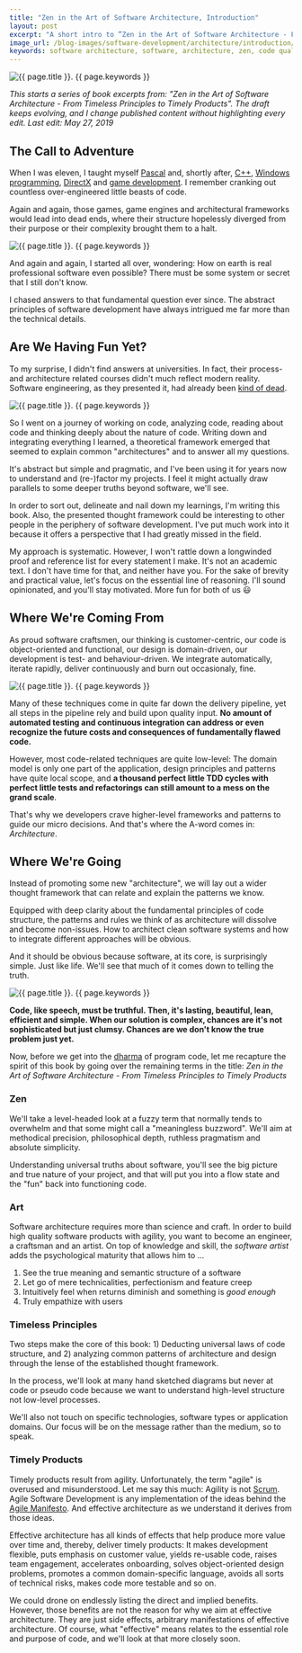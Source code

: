 ```yaml
---
title: "Zen in the Art of Software Architecture, Introduction"
layout: post
excerpt: "A short intro to ”Zen in the Art of Software Architecture - From Timeless Principles to Timely Products”. The why, what and how of this project."
image_url: /blog-images/software-development/architecture/introduction/zen-dojo.jpg
keywords: software architecture, software, architecture, zen, code quality, software quality, book, software development, architecture pattern, design pattern, productivity, philosophy
---
```


<img style="margin-left:auto;margin-right:auto;display:block;" src="/blog-images/software-development/architecture/introduction/zen-dojo.jpg" title="{{ page.title }}" alt="{{ page.title }}. {{ page.keywords }}">

<i>This starts a series of book excerpts from: "Zen in the Art of Software Architecture - From Timeless Principles to Timely Products". The draft keeps evolving, and I change published content without highlighting every edit. Last edit: May 27, 2019</i>

## The Call to Adventure

When I was eleven, I taught myself [Pascal](https://en.wikipedia.org/wiki/Pascal_(programming_language)) and, shortly after, [C++](https://en.wikipedia.org/wiki/C%2B%2B), [Windows programming](https://www.goodreads.com/book/show/420643.Programming_Windows), [DirectX](https://en.wikipedia.org/wiki/DirectX) and [game development](https://www.goodreads.com/book/show/2340474.Tricks_of_the_Game_Programming_Gurus). I remember cranking out countless over-engineered little beasts of code.

Again and again, those games, game engines and architectural frameworks would lead into dead ends, where  their structure hopelessly diverged from their purpose or their complexity brought them to a halt.

<img style="margin-left:auto;margin-right:auto;display:block;" src="/blog-images/software-development/architecture/introduction/first-steps.png" title="{{ page.title }}" alt="{{ page.title }}. {{ page.keywords }}">

And again and again, I started all over, wondering: How on earth is real professional software even possible? There must be some system or secret that I still don't know.

I chased answers to that fundamental question ever since. The abstract principles of software development have always intrigued me far more than the technical details.

## Are We Having Fun Yet?

To my surprise, I didn't find answers at universities. In fact, their process- and architecture related courses didn't much reflect modern reality. Software engineering, as they presented it, had already been [kind of dead](https://blog.codinghorror.com/software-engineering-dead/).

<img style="margin-left:auto;margin-right:auto;display:block;" src="/blog-images/software-development/architecture/introduction/audimax-dresden.jpg" title="{{ page.title }}" alt="{{ page.title }}. {{ page.keywords }}">

So I went on a journey of working on code, analyzing code, reading about code and thinking deeply about the nature of code. Writing down and integrating everything I learned, a theoretical framework emerged that seemed to explain common "architectures" and to answer all my questions.

It's abstract but simple and pragmatic, and I've been using it for years now to understand and (re-)factor my projects. I feel it might actually draw parallels to some deeper truths beyond software, we'll see.

In order to sort out, delineate and nail down my learnings, I'm writing this book. Also, the presented thought framework could be interesting to other people in the periphery of software development. I've put much work into it because it offers a perspective that I had greatly missed in the field.

My approach is systematic. However, I won't rattle down a longwinded proof and reference list for every statement I make. It's not an academic text. I don't have time for that, and neither have you. For the sake of brevity and practical value, let's focus on the essential line of reasoning. I'll sound opinionated, and you'll stay motivated. More fun for both of us 😃

## Where We're Coming From

As proud software craftsmen, our thinking is customer-centric, our code is object-oriented and functional, our design is domain-driven, our development is test- and behaviour-driven. We integrate automatically, iterate rapidly, deliver continuously and burn out occasionaly, fine.

<img style="margin-left:auto;margin-right:auto;display:block;" src="/blog-images/software-development/architecture/introduction/craftsmanship-tools.jpg" title="{{ page.title }}" alt="{{ page.title }}. {{ page.keywords }}">

Many of these techniques come in quite far down the delivery pipeline, yet all steps in the pipeline rely and build upon quality input. **No amount of automated testing and continuous integration can address or even recognize the future costs and consequences of fundamentally flawed code.**

However, most code-related techniques are quite low-level: The domain model is only one part of the application, design principles and patterns have quite local scope, and **a thousand perfect little TDD cycles with perfect little tests and refactorings can still amount to a mess on the grand scale**.

That's why we developers crave higher-level frameworks and patterns to guide our micro decisions. And that's where the A-word comes in: *Architecture*.

## Where We're Going

Instead of promoting some new "architecture", we will lay out a wider thought framework that can relate and explain the patterns we know.

Equipped with deep clarity about the fundamental principles of code structure, the patterns and rules we think of as architecture will dissolve and become non-issues. How to architect clean software systems and how to integrate different approaches will be obvious.

And it should be obvious because software, at its core, is surprisingly simple. Just like life. We'll see that much of it comes down to telling the truth.

<img style="margin-left:auto;margin-right:auto;display:block;" src="/blog-images/software-development/architecture/introduction/pinocchio.jpg" title="{{ page.title }}" alt="{{ page.title }}. {{ page.keywords }}">

**Code, like speech, must be truthful. Then, it's lasting, beautiful, lean, efficient and simple. When our solution is complex, chances are it's not sophisticated but just clumsy. Chances are we don't know the true problem just yet.**

Now, before we get into the [dharma](https://en.wikipedia.org/wiki/Dharma) of program code, let me recapture the spirit of this book by going over the remaining terms in the title: *Zen in the Art of Software Architecture - From Timeless Principles to Timely Products*

### Zen

We'll take a level-headed look at a fuzzy term that normally tends to overwhelm and that some might call a "meaningless buzzword". We'll aim at methodical precision, philosophical depth, ruthless pragmatism and absolute simplicity. 

Understanding universal truths about software, you'll see the big picture and true nature of your project, and that will put you into a flow state and the "fun" back into functioning code.

### Art

Software architecture requires more than science and craft. In order to build high quality software products with agility, you want to become an engineer, a craftsman and an artist. On top of knowledge and skill, the *software artist* adds the psychological maturity that allows him to ...

1. See the true meaning and semantic structure of a software
2. Let go of mere technicalities, perfectionism and feature creep
3. Intuitively feel when returns diminish and something is *good enough*
4. Truly empathize with users

### Timeless Principles

Two steps make the core of this book: 1) Deducting universal laws of code structure, and 2) analyzing common patterns of architecture and design through the lense of the established thought framework.

In the process, we'll look at many hand sketched diagrams but never at code or pseudo code because we want to understand high-level structure not low-level processes.

We'll also not touch on specific technologies, software types or application domains. Our focus will be on the message rather than the medium, so to speak.

### Timely Products

Timely products result from agility. Unfortunately, the term "agile" is overused and misunderstood. Let me say this much: Agility is not [Scrum](https://en.wikipedia.org/wiki/Scrum_(software_development)). Agile Software Development is any implementation of the ideas behind the [Agile Manifesto](https://agilemanifesto.org/principles.html). And effective architecture as we understand it derives from those ideas.

Effective architecture has all kinds of effects that help produce more value over time and, thereby, deliver timely products: It makes development flexible, puts emphasis on customer value, yields re-usable code, raises team engagement, accelerates onboarding, solves object-oriented design problems, promotes a common domain-specific language, avoids all sorts of technical risks, makes code more testable and so on.

We could drone on endlessly listing the direct and implied benefits. However, those benefits are not the reason for why we aim at effective architecture. They are just side effects, arbitrary manifestations of effective architecture. Of course, what "effective" means relates to the essential role and purpose of code, and we'll look at that more closely soon.
